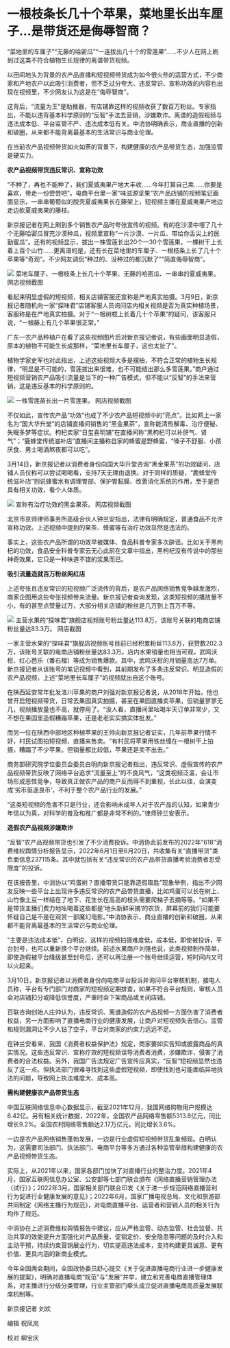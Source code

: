 # 一根枝条长几十个苹果，菜地里长出车厘子…是带货还是侮辱智商？

“菜地里的车厘子”“无藤的哈密瓜”“一连拔出几十个的雪莲果”……不少人在网上刷到过这类不符合植物生长规律的离谱带货视频。

以田间地头为背景的农产品直播和短视频带货成为如今很火热的运营方式，不少商家和产地农户以此吸引消费者，但不乏过分夸大、违反常识、宣称功效的内容也出现在视频里，不少网友认为这是在“侮辱智商”。

这背后，“流量为王”是助推器，有店铺靠这样的视频收获了数百万粉丝。专家指出，不能以违背基本科学原则的“反智”手法去营销，涉嫌欺诈。离谱的造假视频与违法成本低、平台监管不严、违法成本低有关。中消协明确表示，商业直播的创新和破圈，从来都不能背离最基本的生活常识与商业伦理。

在当前农产品视频带货如火如荼的背景下，构建健康的农产品带货生态，加强监管是硬实力。

**农产品视频带货违反常识、宣称功效**

“不种了，再也不能种了，我们夏威夷果产地大丰收……今年打算自己卖……你要是喜欢，带走一份尝尝吧”。电商平台里一家“味滋源坚果”农产品店铺的视频笔记画面显示，一串串葡萄似的脱壳夏威夷果长在藤架上，短视频主播在夏威夷果产地边走边砍夏威夷果的藤枝。

新京报记者在网上刷到多个销售农产品时夸张宣传的视频。有的在沙漠中埋了几十个无藤哈密瓜冒充沙漠种瓜，视频里宣称“一片沙漠、一片瓜、带给你舌尖上的民勤蜜瓜”。还有的视频显示，拔出一株雪莲长出20个—30个雪莲果，一棵树干上长着上百个山竹……更离谱的是，还有长在菜地里的车厘子、一根枝条上长了几十个苹果等“奇观”。不少网友调侃“种过的、没种过的都沉默了”“简直侮辱智商”。

![](https://inews.gtimg.com/om_bt/ObDb3jNF90HUAd9t9tzYCOicaMMA6bSxAVwFEfWh9YrtcAA/1000)
菜地车厘子、一根枝条上长几十个苹果、无藤的哈密瓜、一串串的夏威夷果。 网店视频截图

看起来明显虚假的短视频，相关店铺客服还宣称是产地真实拍摄。3月9日，新京报记者随机向一家“探味君”店铺客服人员询问店内相关视频是否为真实种植场景，客服称是在产地真实拍摄。对于“一根树枝上长着几十个苹果”的疑问，该客服只说，“一根藤上有几个苹果很正常。”

广东一农产品种植户在看了这些视频图片后对新京报记者说，有些画面明显造假，原本的植物不可能生长成那样，“菜地里长车厘子，这也太扯了”。

植物学家史军也对此指出，上述这些视频大多是摆拍，不符合正常的植物生长规律，“明显是不可能的，雪莲拔出来很难，也不可能结出那么多雪莲果。”商户通过短视频营销农产品吸引流量是当下的一种广告模式，但不能以“反智”的手法来营销，这是违反基本的科学原则的。

![](https://inews.gtimg.com/om_bt/ORnUrmr6vFTUyuCp4gjMXaJ4CaY9nRdk6cmX810r50ECcAA/1000)
一株雪莲苗长出一片雪莲果。 网店视频截图

不仅如此，宣传农产品“功效”也成了不少农产品短视频中的“亮点”。比如网上一家名为“国大华升堂”的店铺直播间销售的“黑金果茶”，宣称能清热解毒、治疗便秘、失眠多梦等症状。枸杞卖家“日玺喜明铺”在直播间称“黑枸杞可以补肝气、肾气”；“鹿蜂堂传统滋补店”直播间主播称自家的蜂蜜是野蜂蜜，“嗓子不舒服、小孩厌食、男士喝酒熬夜都可以吃”。

3月14日，新京报记者以消费者身份向国大华升堂咨询“黑金果茶”的功效疑问，店铺人员仅称可以尝试喝喝看，支持7天无理由退换。对于同样的质疑，“鹿蜂堂传统滋补店”则说蜂蜜水有调理胃部、保护胃黏膜、改善消化系统的作用，至于是否具有相关功效，看个人体质。

![](https://inews.gtimg.com/om_bt/OlFBpTn428NZX1xBvNgNtBdoMVeekK6RjB1Zf3oF_RaU4AA/1000)
宣称有治疗功效的黑金果茶。 网店视频截图

北京市京师律师事务所高级合伙人钟兰安指出，法律有明确规定，普通食品不允许宣称功效。上述视频中提到的果茶、蜂蜜等有治疗功效显然是违法的。

事实上，这些农产品所谓的功效早被媒体、食品科普专家多次辟谣。比如关于黑枸杞的功效，食品安全科普专家云无心此前在文章中指出，黑枸杞没有传说中的那些神奇效果，它只是一种味道不错的浆果而已。

**吸引流量造就百万粉丝网红店**

上述夸张且违反常识的短视频广泛流传的背后，是农产品网络销售竞争越发激烈，商家企图用这些夸张视频带来流量。新京报记者查询发现，这类短视频的播放量不小，有的甚至点赞量过万，大部分相关店铺的粉丝是几万到上百万不等。

![](https://inews.gtimg.com/om_bt/Otm-C1BC2oj6-OTpjbSNgZVfZbKpNmFcaSrwriX346knYAA/1000)
主营水果的“探味君”旗舰店视频账号粉丝量达113.8万，该账号关联的电商店铺粉丝量达83.3万。 网店截图

一家主营水果的“探味君”旗舰店视频账号目前已经积累粉丝113.8万，获赞数202.3万，该账号关联的电商店铺粉丝量达83.3万。店内水果销量也相当可观，武鸣沃柑、红心芭乐（番石榴）等成为销售爆款。其中，武鸣沃柑的月销量高达7万单。新京报记者从该账号的笔记视频中看到，其前期发布了多条违反常识、明显造假的农产品视频，上述“菜地里长车厘子”的视频就出自这个账号。

在陕西延安常年批发洛川苹果的商户刘强对新京报记者说，从2018年开始，他也曾开启短视频带货，日常去果园真实拍摄，甚至在果园直播卖苹果，但销量寥寥无几，视频播放量也不高，就停用了。“没人看，直播间里吆喝半天订单非常少，又不想在果园里造假糟蹋苹果，还是老老实实搞实体批发。”

而另一位在陕西中部地区种植苹果的王帅向新京报记者证实，几年前苹果行情不好，村民试图拍短视频、直播来售卖。“有村民将苹果用铁丝缠在一根树干上拍摄，糟蹋了不少苹果。但销量都比较低，苹果还是卖不出去。”

商务部研究院学位委员会委员白明向新京报记者指出，违反常识、虚假宣传的农产品视频带货反映了网络平台追求“流量至上”的不良风气，“这类视频泛滥，会让市场形成恶性竞争，导致真正做农产品的商户反而得不到重视，长此以往，会演变成‘劣币驱逐良币’，不利于整个农产品行业的发展。”

“这类短视频的危害不只是行业，还会影响未成年人对于农产品的认知，如果青少年信以为真，对科学的普及和推广都是非常不利的。”律师钟兰安表示。

**造假农产品视频涉嫌欺诈**

“反智”农产品视频带货也引发了不少消费投诉。中消协此前发布的2022年“618”消费维权舆情分析报告显示，2022年6月1日至6月20日，共收集有关“直播带货”类负面信息237115条。其中就包括有关“违反常识的农产品带货直播考验消费者忍受限度”的投诉。

在该报告里，中消协以“鸡蛋树？直播带货只能靠造假取胜”现象举例，指出不少网友反映一些平台上出现许多违反常识的农产品带货直播，比如鸡蛋可以长在树上、山竹像土豆一样结在了地下、花生长在高高的枝头需要爬梯子去摘等等。“如果不是带货主播们费力地吆喝着这些都是‘地头新鲜采摘’的农货，屏幕前的我们可能要怀疑自己是不是在观赏一部魔幻电影。”中消协表示，商业直播的创新和破圈，从来都不能背离最基本的生活常识与商业伦理。

“主要是违法成本低”，白明说，这样的视频拍摄难度低，成本低，即使被投诉，平台封号，也可以重新换个平台继续。前述水果商户刘强也说，此类视频制作简单，即使造假被平台降级甚至封号后，还可以再注册一个账号继续运营，短时间内又可以火起来。

3月10日，新京报记者以消费者身份向电商平台投诉并询问平台审核机制，接电人员称，平台有专门部门对商家的短视频定期排查，如果不符合平台规则，审核人员会对店铺扣分或降低信誉度，严重时会下架商品或关闭店铺。

百联咨询创始人庄帅认为，违反常识、离谱造假的农产品视频一方面伤害了消费者权益，另一方面影响了直播电商行业的健康发展，让商户对短视频失去信心。监管和规则漏洞让不少人钻了空子，平台对商家的约束力远远不足。

在钟兰安看来，我国《消费者权益保护法》规定，商家要如实告知或披露商品的真实情况。这些违反常识、宣称疗效的短视频误导消费者消费，涉嫌欺诈，侵害了消费者的合法权益。另外，我国广告法规定广告宣传应真实，“反智”短视频显然也违反了这一点。但执法部门很难寻找到这些虚假短视频，即使找到也可能面临异地执法的问题，导致网上执法难度大、成本高。

**需构建健康农产品带货生态**

中国互联网络信息中心数据显示，截至2021年12月，我国网络购物用户规模达8.42亿。另有相关统计数据，2022年，全国农产品网络零售额5313.8亿元，同比增长9.2%。全国农村网络零售额达2.17万亿元，同比增长3.6%。

一边是农产品网络销售蓬勃发展，一边是行业虚假短视频带货乱象频现。白明认为，这需要司法部门、执法部门、电商平台等多方通过各种监管举措构建健康的农产品视频带货生态。

实际上，从2021年以来，国家各部门加快了对直播行业的整治力度。2021年4月，国家互联网信息办公室、公安部等七部门联合颁布《网络直播营销管理办法（试行）》；2022年3月，国家相关部门联合印发《关于进一步规范网络直播营利行为促进行业健康发展的意见》；2022年6月，国家广播电视总局、文化和旅游部共同制定《网络主播行为规范》，对电商直播平台、运营者和营销人员的相关行为均作了规范。

中消协在上述消费维权舆情报告中建议，应从严格监管、动态监管、社会监督、共治共享的效能提升方面强化对产品质量、促销定价、安全隐患等问题的及时介入和主动干预，持续约束营销展业行为，切实提高违法成本，支持构建更具诚意、更有价值、更具内涵的新商业模式。

今年全国两会期间，全国政协委员舒心提交《关于促进直播电商行业进一步健康发展的提案》，明确对直播电商“规范”与“发展”并举，建立和完善电商直播管理体系，对主播进行分级分类管理，行业主管部门牵头成立促进直播电商高质量发展联席机制等。

新京报记者 刘欢

编辑 祝凤岚

校对 柳宝庆

